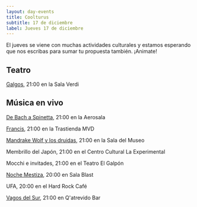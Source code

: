 ```yaml
---
layout: day-events
title: Coolturus
subtitle: 17 de diciembre
label: Jueves 17 de diciembre
---
```

El jueves se viene con muchas actividades culturales y estamos esperando que nos escribas para sumar tu propuesta también. ¡Animate!

## Teatro

[Galgos](https://salaverdi.montevideo.gub.uy/teatro/temporada-2020-jorge-curi/galgos), 21:00 en la Sala Verdi

## Música en vivo

[De Bach a Spinetta](https://www.federiconathan.com/conciertos), 21:00 en la Aerosala

[Francis](https://www.latrastienda.com.uy/show.php?s=francis&s_id=-MMLqtYAgreH8-PCw3uE), 21:00 en la Trastienda MVD

[Mandrake Wolf y los druidas](http://www.saladelmuseo.com.uy/shows/item/mandrake-wolf-y-los-druidas.html), 21:00 en la Sala del Museo

Membrillo del Japón, 21:00 en el Centro Cultural La Experimental

Mocchi e invitades, 21:00 en el Teatro El Galpón

[Noche Mestiza](https://www.instagram.com/p/CIw0VFGgFch/), 20:00 en Sala Blast

UFA, 20:00 en el Hard Rock Café

[Vagos del Sur](https://www.instagram.com/p/CId1MwqgM9J/), 21:00 en Q'atrevido Bar